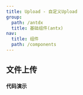 ```yaml
---
title: Upload - 自定义Upload
group:
  path: /antdx
  title: 基础组件(antx)
nav:
  title: 组件
  path: /components
---
```


## 文件上传

#### 代码演示

<code src="../demos/uploadDemo.tsx" background="#fff" title="文件上传-按钮" />

<API src="./index.tsx"></API>
